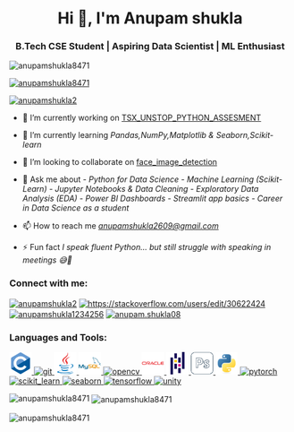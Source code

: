 <h1 align="center">Hi 👋, I'm Anupam shukla</h1>
<h3 align="center">B.Tech CSE Student | Aspiring Data Scientist | ML Enthusiast</h3>

<p align="left"> <img src="https://komarev.com/ghpvc/?username=anupamshukla8471&label=Profile%20views&color=0e75b6&style=flat" alt="anupamshukla8471" /> </p>

<p align="left"> <a href="https://github.com/ryo-ma/github-profile-trophy"><img src="https://github-profile-trophy.vercel.app/?username=anupamshukla8471" alt="anupamshukla8471" /></a> </p>

<p align="left"> <a href="https://twitter.com/anupamshukla2" target="blank"><img src="https://img.shields.io/twitter/follow/anupamshukla2?logo=twitter&style=for-the-badge" alt="anupamshukla2" /></a> </p>

- 🔭 I’m currently working on [TSX_UNSTOP_PYTHON_ASSESMENT](https://github.com/Anupamshukla8471/TSX_UNSTOP_PYTHON_ASSESMENT_2)

- 🌱 I’m currently learning *Pandas,NumPy,Matplotlib & Seaborn,Scikit-learn*

- 👯 I’m looking to collaborate on [face_image_detection](https://github.com/Anupamshukla8471/Face_image_detection)

- 💬 Ask me about *- Python for Data Science - Machine Learning (Scikit-Learn) - Jupyter Notebooks & Data Cleaning - Exploratory Data Analysis (EDA) - Power BI Dashboards - Streamlit app basics - Career in Data Science as a student*

- 📫 How to reach me *anupamshukla2609@gmail.com*

- ⚡ Fun fact *I speak fluent Python... but still struggle with speaking in meetings 😅🐍*

<h3 align="left">Connect with me:</h3>
<p align="left">
<a href="https://twitter.com/anupamshukla2" target="blank"><img align="center" src="https://raw.githubusercontent.com/rahuldkjain/github-profile-readme-generator/master/src/images/icons/Social/twitter.svg" alt="anupamshukla2" height="30" width="40" /></a>
<a href="https://stackoverflow.com/users/https://stackoverflow.com/users/edit/30622424" target="blank"><img align="center" src="https://raw.githubusercontent.com/rahuldkjain/github-profile-readme-generator/master/src/images/icons/Social/stack-overflow.svg" alt="https://stackoverflow.com/users/edit/30622424" height="30" width="40" /></a>
<a href="https://kaggle.com/anupamshukla1234256" target="blank"><img align="center" src="https://raw.githubusercontent.com/rahuldkjain/github-profile-readme-generator/master/src/images/icons/Social/kaggle.svg" alt="anupamshukla1234256" height="30" width="40" /></a>
<a href="https://instagram.com/anupam.shukla08" target="blank"><img align="center" src="https://raw.githubusercontent.com/rahuldkjain/github-profile-readme-generator/master/src/images/icons/Social/instagram.svg" alt="anupam.shukla08" height="30" width="40" /></a>
</p>

<h3 align="left">Languages and Tools:</h3>
<p align="left"> <a href="https://www.cprogramming.com/" target="_blank" rel="noreferrer"> <img src="https://raw.githubusercontent.com/devicons/devicon/master/icons/c/c-original.svg" alt="c" width="40" height="40"/> </a> <a href="https://git-scm.com/" target="_blank" rel="noreferrer"> <img src="https://www.vectorlogo.zone/logos/git-scm/git-scm-icon.svg" alt="git" width="40" height="40"/> </a> <a href="https://www.java.com" target="_blank" rel="noreferrer"> <img src="https://raw.githubusercontent.com/devicons/devicon/master/icons/java/java-original.svg" alt="java" width="40" height="40"/> </a> <a href="https://www.mysql.com/" target="_blank" rel="noreferrer"> <img src="https://raw.githubusercontent.com/devicons/devicon/master/icons/mysql/mysql-original-wordmark.svg" alt="mysql" width="40" height="40"/> </a> <a href="https://opencv.org/" target="_blank" rel="noreferrer"> <img src="https://www.vectorlogo.zone/logos/opencv/opencv-icon.svg" alt="opencv" width="40" height="40"/> </a> <a href="https://www.oracle.com/" target="_blank" rel="noreferrer"> <img src="https://raw.githubusercontent.com/devicons/devicon/master/icons/oracle/oracle-original.svg" alt="oracle" width="40" height="40"/> </a> <a href="https://pandas.pydata.org/" target="_blank" rel="noreferrer"> <img src="https://raw.githubusercontent.com/devicons/devicon/2ae2a900d2f041da66e950e4d48052658d850630/icons/pandas/pandas-original.svg" alt="pandas" width="40" height="40"/> </a> <a href="https://www.photoshop.com/en" target="_blank" rel="noreferrer"> <img src="https://raw.githubusercontent.com/devicons/devicon/master/icons/photoshop/photoshop-line.svg" alt="photoshop" width="40" height="40"/> </a> <a href="https://www.python.org" target="_blank" rel="noreferrer"> <img src="https://raw.githubusercontent.com/devicons/devicon/master/icons/python/python-original.svg" alt="python" width="40" height="40"/> </a> <a href="https://pytorch.org/" target="_blank" rel="noreferrer"> <img src="https://www.vectorlogo.zone/logos/pytorch/pytorch-icon.svg" alt="pytorch" width="40" height="40"/> </a> <a href="https://scikit-learn.org/" target="_blank" rel="noreferrer"> <img src="https://upload.wikimedia.org/wikipedia/commons/0/05/Scikit_learn_logo_small.svg" alt="scikit_learn" width="40" height="40"/> </a> <a href="https://seaborn.pydata.org/" target="_blank" rel="noreferrer"> <img src="https://seaborn.pydata.org/_images/logo-mark-lightbg.svg" alt="seaborn" width="40" height="40"/> </a> <a href="https://www.tensorflow.org" target="_blank" rel="noreferrer"> <img src="https://www.vectorlogo.zone/logos/tensorflow/tensorflow-icon.svg" alt="tensorflow" width="40" height="40"/> </a> <a href="https://unity.com/" target="_blank" rel="noreferrer"> <img src="https://www.vectorlogo.zone/logos/unity3d/unity3d-icon.svg" alt="unity" width="40" height="40"/> </a> </p>

<p><img align="left" src="https://github-readme-stats.vercel.app/api/top-langs?username=anupamshukla8471&show_icons=true&locale=en&layout=compact" alt="anupamshukla8471" /></p>

<p>&nbsp;<img align="center" src="https://github-readme-stats.vercel.app/api?username=anupamshukla8471&show_icons=true&locale=en" alt="anupamshukla8471" /></p>

<p><img align="center" src="https://github-readme-streak-stats.herokuapp.com/?user=anupamshukla8471&" alt="anupamshukla8471" /></p>
